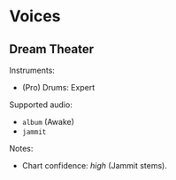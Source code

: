 # Voices

## Dream Theater

Instruments:

  * (Pro) Drums: Expert

Supported audio:

  * `album` (Awake)
  * `jammit`

Notes:

  * Chart confidence: *high* (Jammit stems).
